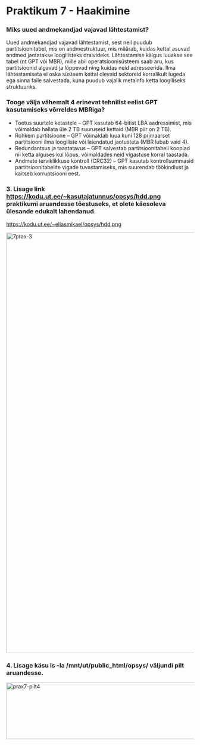 # Praktikum 7 - Haakimine # 

### Miks uued andmekandjad vajavad lähtestamist? ###
Uued andmekandjad vajavad lähtestamist, sest neil puudub partitsioonitabel, mis on andmestruktuur, mis määrab, kuidas kettal asuvad andmed jaotatakse loogilisteks draivideks. Lähtestamise käigus luuakse see tabel (nt GPT või MBR), mille abil operatsioonisüsteem saab aru, kus partitsioonid algavad ja lõppevad ning kuidas neid adresseerida. Ilma lähtestamiseta ei oska süsteem kettal olevaid sektoreid korralikult lugeda ega sinna faile salvestada, kuna puudub vajalik metainfo ketta loogiliseks struktuuriks.

### Tooge välja vähemalt 4 erinevat tehnilist eelist GPT kasutamiseks võrreldes MBRiga? ###
- Toetus suurtele ketastele – GPT kasutab 64-bitist LBA aadressimist, mis võimaldab hallata üle 2 TB suuruseid kettaid (MBR piir on 2 TB).
- Rohkem partitsioone – GPT võimaldab luua kuni 128 primaarset partitsiooni ilma loogiliste või laiendatud jaotusteta (MBR lubab vaid 4).
- Redundantsus ja taastatavus – GPT salvestab partitsioonitabeli koopiad nii ketta alguses kui lõpus, võimaldades neid vigastuse korral taastada.
- Andmete terviklikkuse kontroll (CRC32) – GPT kasutab kontrollsummasid partitsioonitabelite vigade tuvastamiseks, mis suurendab töökindlust ja kaitseb korruptsiooni eest.

### 3. Lisage link https://kodu.ut.ee/~kasutajatunnus/opsys/hdd.png praktikumi aruandesse tõestuseks, et olete käesoleva ülesande edukalt lahendanud. ###
https://kodu.ut.ee/~eliasmikael/opsys/hdd.png

<img width="1123" height="1129" alt="7prax-3" src="https://github.com/user-attachments/assets/52fb9803-55b6-4905-a245-44e15bbb4f26" />

### 4. Lisage käsu ls -la /mnt/ut/public_html/opsys/ väljundi pilt aruandesse. ###
<img width="673" height="152" alt="prax7-pilt4" src="https://github.com/user-attachments/assets/04e30f4d-a6d7-45ab-a1d8-1e678c725751" />



